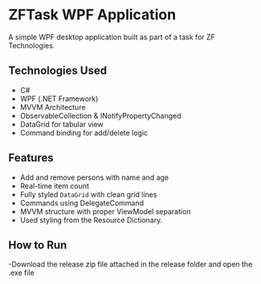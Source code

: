 # ZFTask WPF Application

A simple WPF desktop application built as part of a task for ZF Technologies.

## Technologies Used
- C#
- WPF (.NET Framework)
- MVVM Architecture
- ObservableCollection & INotifyPropertyChanged
- DataGrid for tabular view
- Command binding for add/delete logic

## Features
- Add and remove persons with name and age
- Real-time item count
- Fully styled `DataGrid` with clean grid lines
- Commands using DelegateCommand
- MVVM structure with proper ViewModel separation
- Used styling from the Resource Dictionary.

## How to Run
-Download the release zip file attached in the release folder and open the .exe file
